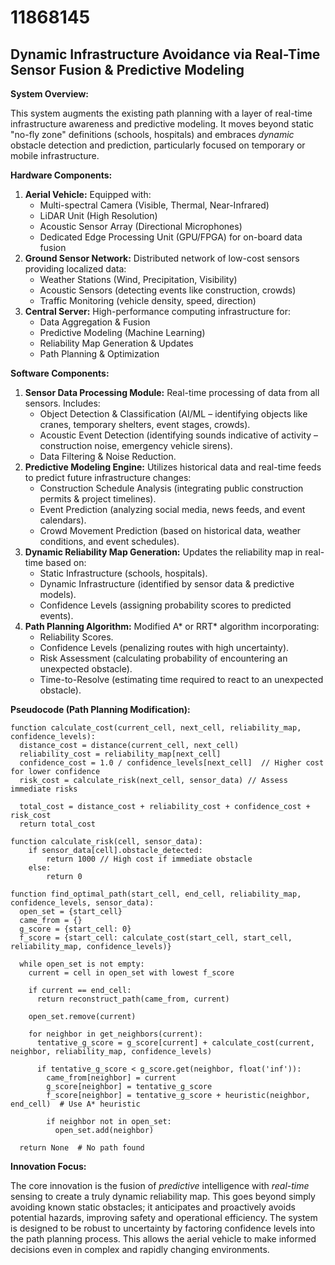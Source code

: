 # 11868145

## Dynamic Infrastructure Avoidance via Real-Time Sensor Fusion & Predictive Modeling

**System Overview:**

This system augments the existing path planning with a layer of real-time infrastructure awareness and predictive modeling. It moves beyond static "no-fly zone" definitions (schools, hospitals) and embraces *dynamic* obstacle detection and prediction, particularly focused on temporary or mobile infrastructure.

**Hardware Components:**

1.  **Aerial Vehicle:** Equipped with:
    *   Multi-spectral Camera (Visible, Thermal, Near-Infrared)
    *   LiDAR Unit (High Resolution)
    *   Acoustic Sensor Array (Directional Microphones)
    *   Dedicated Edge Processing Unit (GPU/FPGA) for on-board data fusion
2.  **Ground Sensor Network:** Distributed network of low-cost sensors providing localized data:
    *   Weather Stations (Wind, Precipitation, Visibility)
    *   Acoustic Sensors (detecting events like construction, crowds)
    *   Traffic Monitoring (vehicle density, speed, direction)
3.  **Central Server:**  High-performance computing infrastructure for:
    *   Data Aggregation & Fusion
    *   Predictive Modeling (Machine Learning)
    *   Reliability Map Generation & Updates
    *   Path Planning & Optimization

**Software Components:**

1.  **Sensor Data Processing Module:**  Real-time processing of data from all sensors. Includes:
    *   Object Detection & Classification (AI/ML – identifying objects like cranes, temporary shelters, event stages, crowds).
    *   Acoustic Event Detection (identifying sounds indicative of activity – construction noise, emergency vehicle sirens).
    *   Data Filtering & Noise Reduction.
2.  **Predictive Modeling Engine:**  Utilizes historical data and real-time feeds to predict future infrastructure changes:
    *   Construction Schedule Analysis (integrating public construction permits & project timelines).
    *   Event Prediction (analyzing social media, news feeds, and event calendars).
    *   Crowd Movement Prediction (based on historical data, weather conditions, and event schedules).
3.  **Dynamic Reliability Map Generation:**  Updates the reliability map in real-time based on:
    *   Static Infrastructure (schools, hospitals).
    *   Dynamic Infrastructure (identified by sensor data & predictive models).
    *   Confidence Levels (assigning probability scores to predicted events).
4.  **Path Planning Algorithm:**  Modified A* or RRT* algorithm incorporating:
    *   Reliability Scores.
    *   Confidence Levels (penalizing routes with high uncertainty).
    *   Risk Assessment (calculating probability of encountering an unexpected obstacle).
    *   Time-to-Resolve (estimating time required to react to an unexpected obstacle).

**Pseudocode (Path Planning Modification):**

```pseudocode
function calculate_cost(current_cell, next_cell, reliability_map, confidence_levels):
  distance_cost = distance(current_cell, next_cell)
  reliability_cost = reliability_map[next_cell]
  confidence_cost = 1.0 / confidence_levels[next_cell]  // Higher cost for lower confidence
  risk_cost = calculate_risk(next_cell, sensor_data) // Assess immediate risks
  
  total_cost = distance_cost + reliability_cost + confidence_cost + risk_cost
  return total_cost

function calculate_risk(cell, sensor_data):
    if sensor_data[cell].obstacle_detected:
        return 1000 // High cost if immediate obstacle
    else:
        return 0

function find_optimal_path(start_cell, end_cell, reliability_map, confidence_levels, sensor_data):
  open_set = {start_cell}
  came_from = {}
  g_score = {start_cell: 0}
  f_score = {start_cell: calculate_cost(start_cell, start_cell, reliability_map, confidence_levels)}

  while open_set is not empty:
    current = cell in open_set with lowest f_score

    if current == end_cell:
      return reconstruct_path(came_from, current)

    open_set.remove(current)

    for neighbor in get_neighbors(current):
      tentative_g_score = g_score[current] + calculate_cost(current, neighbor, reliability_map, confidence_levels)

      if tentative_g_score < g_score.get(neighbor, float('inf')):
        came_from[neighbor] = current
        g_score[neighbor] = tentative_g_score
        f_score[neighbor] = tentative_g_score + heuristic(neighbor, end_cell)  # Use A* heuristic

        if neighbor not in open_set:
          open_set.add(neighbor)

  return None  # No path found
```

**Innovation Focus:**

The core innovation is the fusion of *predictive* intelligence with *real-time* sensing to create a truly dynamic reliability map.  This goes beyond simply avoiding known static obstacles; it anticipates and proactively avoids potential hazards, improving safety and operational efficiency. The system is designed to be robust to uncertainty by factoring confidence levels into the path planning process. This allows the aerial vehicle to make informed decisions even in complex and rapidly changing environments.